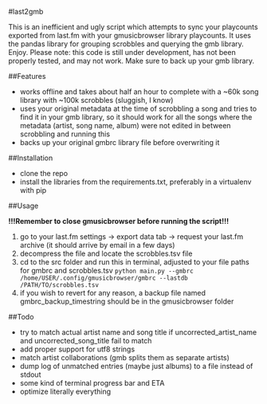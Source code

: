 #last2gmb

This is an inefficient and ugly script which attempts to sync your playcounts exported from last.fm with your gmusicbrowser library playcounts. It uses the pandas library for grouping scrobbles and querying the gmb library. Enjoy.
Please note: this code is still under development, has not been properly tested, and may not work. Make sure to back up your gmb library.

##Features

- works offline and takes about half an hour to complete with a ~60k song library with ~100k scrobbles (sluggish, I know)
- uses your original metadata at the time of scrobbling a song and tries to find it in your gmb library, so it should work for all the songs where the metadata (artist, song name, album) were not edited in between scrobbling and running this
- backs up your original gmbrc library file before overwriting it

##Installation

- clone the repo
- install the libraries from the requirements.txt, preferably in a virtualenv with pip

##Usage 

**!!!Remember to close gmusicbrowser before running the script!!!**

1. go to your last.fm settings -> export data tab -> request your last.fm archive (it should arrive by email in a few days)
2. decompress the file and locate the scrobbles.tsv file
3. cd to the src folder and run this in terminal, adjusted to your file paths for gmbrc and scrobbles.tsv
   `python main.py --gmbrc /home/USER/.config/gmusicbrowser/gmbrc --lastdb /PATH/TO/scrobbles.tsv`
4. if you wish to revert for any reason, a backup file named gmbrc_backup_timestring should be in the gmusicbrowser folder

##Todo

- try to match actual artist name and song title if uncorrected_artist_name and uncorrected_song_title fail to match
- add proper support for utf8 strings
- match artist collaborations (gmb splits them as separate artists)
- dump log of unmatched entries (maybe just albums) to a file instead of stdout
- some kind of terminal progress bar and ETA
- optimize literally everything